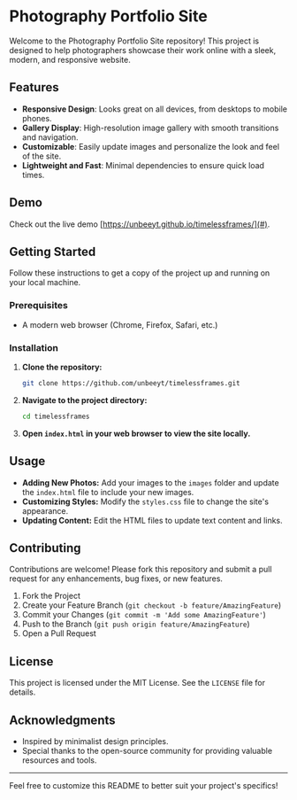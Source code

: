 # Photography Portfolio Site

Welcome to the Photography Portfolio Site repository! This project is designed to help photographers showcase their work online with a sleek, modern, and responsive website.

## Features

- **Responsive Design**: Looks great on all devices, from desktops to mobile phones.
- **Gallery Display**: High-resolution image gallery with smooth transitions and navigation.
- **Customizable**: Easily update images and personalize the look and feel of the site.
- **Lightweight and Fast**: Minimal dependencies to ensure quick load times.

## Demo

Check out the live demo [https://unbeeyt.github.io/timelessframes/](#).

## Getting Started

Follow these instructions to get a copy of the project up and running on your local machine.

### Prerequisites

- A modern web browser (Chrome, Firefox, Safari, etc.)

### Installation

1. **Clone the repository:**
    ```sh
    git clone https://github.com/unbeeyt/timelessframes.git
    ```

2. **Navigate to the project directory:**
    ```sh
    cd timelessframes
    ```

3. **Open `index.html` in your web browser to view the site locally.**

## Usage

- **Adding New Photos:** Add your images to the `images` folder and update the `index.html` file to include your new images.
- **Customizing Styles:** Modify the `styles.css` file to change the site's appearance.
- **Updating Content:** Edit the HTML files to update text content and links.

## Contributing

Contributions are welcome! Please fork this repository and submit a pull request for any enhancements, bug fixes, or new features.

1. Fork the Project
2. Create your Feature Branch (`git checkout -b feature/AmazingFeature`)
3. Commit your Changes (`git commit -m 'Add some AmazingFeature'`)
4. Push to the Branch (`git push origin feature/AmazingFeature`)
5. Open a Pull Request

## License

This project is licensed under the MIT License. See the `LICENSE` file for details.

## Acknowledgments

- Inspired by minimalist design principles.
- Special thanks to the open-source community for providing valuable resources and tools.

---

Feel free to customize this README to better suit your project's specifics!
